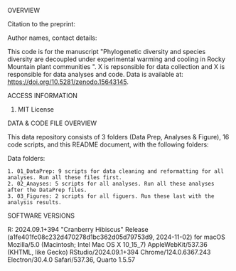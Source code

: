 OVERVIEW

Citation to the preprint: 

Author names, contact details: 

This code is for the manuscript "Phylogenetic diversity and species diversity are decoupled under experimental warming and cooling in Rocky Mountain plant communities 
". X is repsonsible for data collection and X is responsible for data analyses and code. Data is available at:  https://doi.org/10.5281/zenodo.15643145. 


ACCESS INFORMATION
1. MIT License


DATA & CODE FILE OVERVIEW

This data repository consists of 3 folders (Data Prep, Analyses & Figure), 16 code scripts, and this README document, with the following folders:


Data folders: 

    1. 01_DataPrep: 9 scripts for data cleaning and reformatting for all analyses. Run all these files first. 
    2. 02_Anayses: 5 scripts for all analyses. Run all these analyses after the DataPrep files.
    3. 03_Figures: 2 scripts for all figuers. Run these last with the analysis results. 



SOFTWARE VERSIONS

R: 2024.09.1+394 "Cranberry Hibiscus" Release (a1fe401fc08c232d470278d1bc362d05d79753d9, 2024-11-02) for macOS
Mozilla/5.0 (Macintosh; Intel Mac OS X 10_15_7) AppleWebKit/537.36 (KHTML, like Gecko) RStudio/2024.09.1+394 Chrome/124.0.6367.243 Electron/30.4.0 Safari/537.36, Quarto 1.5.57

